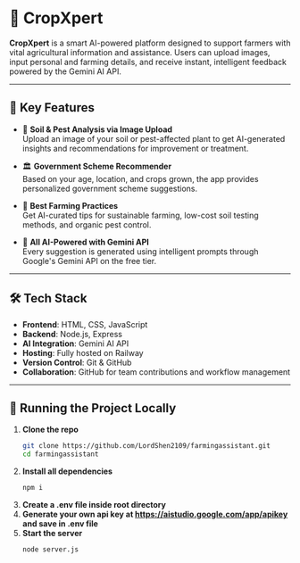# 🌾 CropXpert

**CropXpert** is a smart AI-powered platform designed to support farmers with vital agricultural information and assistance. 
Users can upload images, input personal and farming details, and receive instant, intelligent feedback powered by the Gemini AI API.

---

## 🚀 Key Features

- 📸 **Soil & Pest Analysis via Image Upload**  
  Upload an image of your soil or pest-affected plant to get AI-generated insights and recommendations for improvement or treatment.

- 🏛️ **Government Scheme Recommender**  
  Based on your age, location, and crops grown, the app provides personalized government scheme suggestions.

- 🌱 **Best Farming Practices**  
  Get AI-curated tips for sustainable farming, low-cost soil testing methods, and organic pest control.

- 🤖 **All AI-Powered with Gemini API**  
  Every suggestion is generated using intelligent prompts through Google's Gemini API on the free tier.

---

## 🛠️ Tech Stack

- **Frontend**: HTML, CSS, JavaScript  
- **Backend**: Node.js, Express  
- **AI Integration**: Gemini AI API  
- **Hosting**: Fully hosted on Railway  
- **Version Control**: Git & GitHub  
- **Collaboration**: GitHub for team contributions and workflow management

---

## 📂 Running the Project Locally

1. **Clone the repo**  
   ```bash
   git clone https://github.com/LordShen2109/farmingassistant.git
   cd farmingassistant
2. **Install all dependencies**
   ```bash
   npm i
3. **Create a .env file inside root directory**
4. **Generate your own api key at https://aistudio.google.com/app/apikey and save in .env file**
5. **Start the server**
   ```bash
   node server.js
